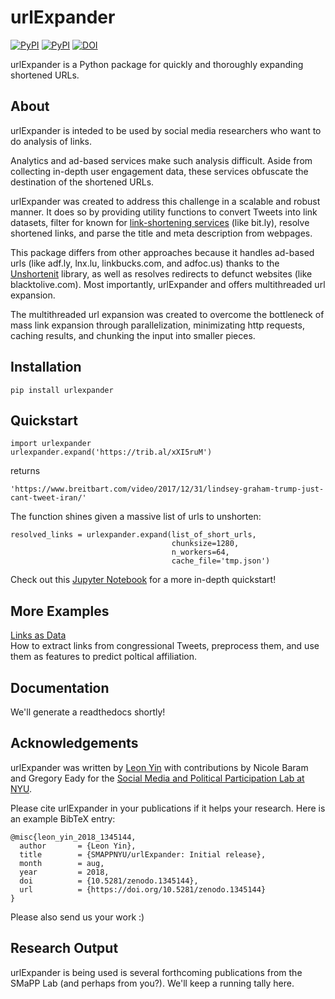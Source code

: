 # urlExpander

[![PyPI](https://img.shields.io/pypi/v/urlexpander.svg)](https://pypi.org/project/urlExpander/) [![PyPI](https://img.shields.io/pypi/l/urlexpander.svg)](https://github.com/SMAPPNYU/urlExpander/blob/master/LICENSE)
[![DOI](https://zenodo.org/badge/140624652.svg)](https://zenodo.org/badge/latestdoi/140624652)

urlExpander is a Python package for quickly and thoroughly expanding shortened URLs. 

## About
urlExpander is inteded to be used by social media researchers who want to do analysis of links.

Analytics and ad-based services make such analysis difficult. Aside from collecting in-depth user engagement data, these services obfuscate the destination of the shortened URLs.

urlExpander was created to address this challenge in a scalable and robust manner. It does so by providing utility functions to convert Tweets into link datasets, filter for known for [link-shortening services](https://github.com/SMAPPNYU/urlExpander/blob/master/urlexpander/core/constants.py#L4-L25) (like bit.ly), resolve shortened links, and parse the title and meta description from webpages.

This package differs from other approaches because it handles ad-based urls (like adf.ly, lnx.lu, linkbucks.com, and adfoc.us) thanks to the [Unshortenit](http://unshortenit.readthedocs.io/en/latest/) library, as well as resolves redirects to defunct websites (like blacktolive.com). Most importantly, urlExpander and offers multithreaded url expansion.

The multithreaded url expansion was created to overcome the bottleneck of mass link expansion through parallelization, minimizating http requests, caching results, and chunking the input into smaller pieces.

## Installation
```
pip install urlexpander
```

## Quickstart
```
import urlexpander
urlexpander.expand('https://trib.al/xXI5ruM')
```
returns
```
'https://www.breitbart.com/video/2017/12/31/lindsey-graham-trump-just-cant-tweet-iran/'
```
The function shines given a massive list of urls to unshorten:
```
resolved_links = urlexpander.expand(list_of_short_urls, 
                                    chunksize=1280, 
                                    n_workers=64,
                                    cache_file='tmp.json')
```

Check out this [Jupyter Notebook](http://nbviewer.jupyter.org/github/SMAPPNYU/urlExpander/blob/master/examples/quickstart.ipynb?flush_cache=true) for a more in-depth quickstart!

## More Examples
[Links as Data](https://github.com/yinleon/links-as-data)<br>
How to extract links from congressional Tweets, preprocess them, and use them as features to predict poltical affiliation.

## Documentation
We'll generate a readthedocs shortly!

## Acknowledgements
urlExpander was written by [Leon Yin](http://www.leonyin.org/) with contributions by Nicole Baram and Gregory Eady for the [Social Media and Political Participation Lab at NYU](https://wp.nyu.edu/smapp/). 

Please cite urlExpander in your publications if it helps your research. Here is an example BibTeX entry:

```
@misc{leon_yin_2018_1345144,
  author       = {Leon Yin},
  title        = {SMAPPNYU/urlExpander: Initial release},
  month        = aug,
  year         = 2018,
  doi          = {10.5281/zenodo.1345144},
  url          = {https://doi.org/10.5281/zenodo.1345144}
}
```
Please also send us your work :)

## Research Output
urlExpander is being used is several forthcoming publications from the SMaPP Lab (and perhaps from you?).
We'll keep a running tally here.
